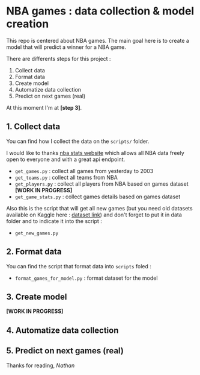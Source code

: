 # NBA games : data collection & model creation

This repo is centered about NBA games. The main goal here is to create a model that will predict a winner for a NBA game.

There are differents steps for this project :
1. Collect data
2. Format data
3. Create model
4. Automatize data collection
5. Predict on next games (real)

At this moment I'm at **[step 3]**.

## 1. Collect data

You can find how I collect the data on the `scripts/` folder. 

I would like to thanks [nba stats website](https://stats.nba.com/) which allows all NBA data freely open to everyone and with a great api endpoint.

- `get_games.py` : collect all games from yesterday to 2003
- `get_teams.py` : collect all teams from NBA
- `get_players.py` : collect all players from NBA based on games dataset **[WORK IN PROGRESS]**
- `get_game_stats.py` : collect games details based on games dataset

Also this is the script that will get all new games (but you need old datasets available on Kaggle here : [dataset link](https://www.kaggle.com/nathanlauga/nba-games)) and don't forget to put it in data folder and to indicate it into the script :
- `get_new_games.py`

## 2. Format data

You can find the script that format data into `scripts` foled : 

- `format_games_for_model.py` : format dataset for the model


## 3. Create model

**[WORK IN PROGRESS]**

## 4. Automatize data collection


## 5. Predict on next games (real)


Thanks for reading,
*Nathan*